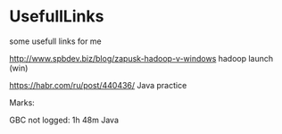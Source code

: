 # UsefullLinks
some usefull links for me


http://www.spbdev.biz/blog/zapusk-hadoop-v-windows hadoop launch (win)

https://habr.com/ru/post/440436/ Java practice


Marks:

GBC not logged: 1h 48m Java
